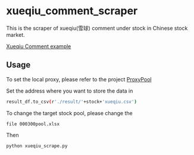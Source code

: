 # xueqiu_comment_scraper

This is the scraper of xueqiu(雪球) comment under stock in Chinese stock market. 

[Xueqiu Comment example](https://xueqiu.com/S/SZ000001)

## Usage

To set the local proxy, please refer to the project [ProxyPool](https://github.com/Python3WebSpider/ProxyPool?tab=readme-ov-file)

Set the address where you want to store the data in

```bash
result_df.to_csv(r'./result/'+stock+'xueqiu.csv')
```

To change the target stock pool, please change the

```text
file 000300pool.xlsx
```

Then

```bash
python xueqiu_scrape.py
```
